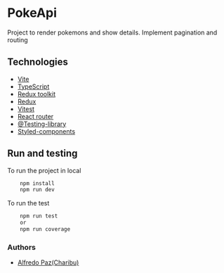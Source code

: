 # PokeApi

Project to render pokemons and show details. Implement pagination and routing

## Technologies

- [Vite](https://vitejs.dev/)
- [TypeScript](https://www.typescriptlang.org/)
- [Redux toolkit](https://redux-toolkit.js.org/)
- [Redux](https://redux.js.org/)
- [Vitest](https://vitest.dev/)
- [React router](https://reactrouter.com/en/main)
- [@Testing-library](https://testing-library.com/)
- [Styled-components](https://styled-components.com/)


## Run and testing

To run the project in local

```bash
    npm install
    npm run dev
```

To run the test

```bash
    npm run test
    or
    npm run coverage
```

### Authors

- [Alfredo Paz(Charibu)](https://github.com/Alfredo20164920)